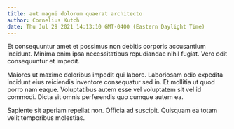 ```yaml
---
title: aut magni dolorum quaerat architecto
author: Cornelius Kutch
date: Thu Jul 29 2021 14:13:10 GMT-0400 (Eastern Daylight Time)
---
```

Et consequuntur amet et possimus non debitis corporis accusantium incidunt. Minima enim ipsa necessitatibus repudiandae nihil fugiat. Vero odit consequuntur et impedit.

 Maiores ut maxime doloribus impedit qui labore. Laboriosam odio expedita incidunt eius reiciendis inventore consequatur sed in. Et mollitia ut quod porro nam eaque. Voluptatibus autem esse vel voluptatem sit vel id commodi. Dicta sit omnis perferendis quo cumque autem ea.

 Sapiente sit aperiam repellat non. Officia ad suscipit. Quisquam ea totam velit temporibus molestias.